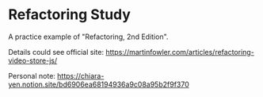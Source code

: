 # Refactoring Study
A practice example of "Refactoring, 2nd Edition".

Details could see official site: https://martinfowler.com/articles/refactoring-video-store-js/

Personal note: https://chiara-yen.notion.site/bd6906ea68194936a9c08a95b2f9f370